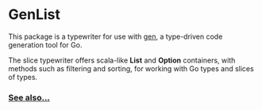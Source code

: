 # GenList

This package is a typewriter for use with [gen](https://github.com/clipperhouse/gen), a type-driven code generation tool for Go.

The slice typewriter offers scala-like **List** and **Option** containers, with methods such as filtering and sorting,
for working with Go types and slices of types.

### [See also...](https://clipperhouse.github.io/gen/slice/)
